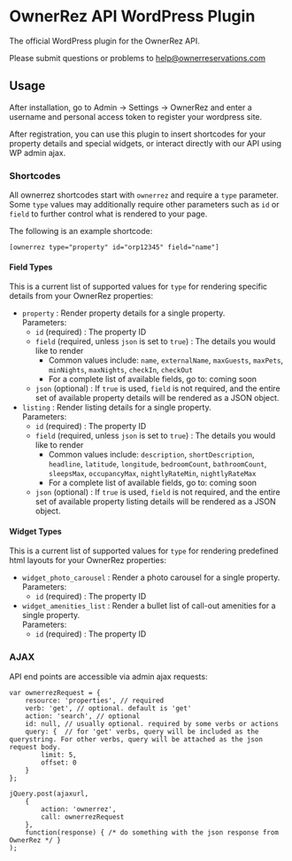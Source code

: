 # OwnerRez API WordPress Plugin

The official WordPress plugin for the OwnerRez API.

Please submit questions or problems to help@ownerreservations.com

## Usage

After installation, go to Admin -> Settings -> OwnerRez and enter a username and personal access token to register your wordpress site.
 
After registration, you can use this plugin to insert shortcodes for your property details and special widgets, or interact directly with our API using WP admin ajax.

### Shortcodes

All ownerrez shortcodes start with `ownerrez` and require a `type` parameter. Some `type` values may additionally require other parameters such as `id` or `field` to further control what is rendered to your page.

The following is an example shortcode: 

```
[ownerrez type="property" id="orp12345" field="name"]
```

#### Field Types

This is a current list of supported values for `type` for rendering specific details from your OwnerRez properties:

- `property` : Render property details for a single property.  
  Parameters:  
  - `id` (required) : The property ID
  - `field` (required, unless `json` is set to `true`) : The details you would like to render  
    - Common values include: `name`, `externalName`, `maxGuests`, `maxPets`, `minNights`, `maxNights`, `checkIn`, `checkOut`
    - For a complete list of available fields, go to: coming soon 
  - `json` (optional) : If `true` is used, `field` is not required, and the entire set of available property details will be rendered as a JSON object.
- `listing` : Render listing details for a single property.  
  Parameters:  
  - `id` (required) : The property ID
  - `field` (required, unless `json` is set to `true`) : The details you would like to render  
    - Common values include: `description`, `shortDescription`, `headline`, `latitude`, `longitude`, `bedroomCount`, `bathroomCount`, `sleepsMax`, `occupancyMax`, `nightlyRateMin`, `nightlyRateMax`
    - For a complete list of available fields, go to: coming soon
  - `json` (optional) : If `true` is used, `field` is not required, and the entire set of available property listing details will be rendered as a JSON object. 
  
#### Widget Types

This is a current list of supported values for `type` for rendering predefined html layouts for your OwnerRez properties:

- `widget_photo_carousel` : Render a photo carousel for a single property.  
  Parameters:  
  - `id` (required) : The property ID
- `widget_amenities_list` : Render a bullet list of call-out amenities for a single property.  
  Parameters:  
  - `id` (required) : The property ID


### AJAX

API end points are accessible via admin ajax requests:

```$javascript
var ownerrezRequest = { 
    resource: 'properties', // required
    verb: 'get', // optional. default is 'get' 
    action: 'search', // optional
    id: null, // usually optional. required by some verbs or actions 
    query: {  // for 'get' verbs, query will be included as the querystring. For other verbs, query will be attached as the json request body.
        limit: 5,
        offset: 0 
    } 
};

jQuery.post(ajaxurl, 
    { 
        action: 'ownerrez', 
        call: ownerrezRequest 
    }, 
    function(response) { /* do something with the json response from OwnerRez */ }
);
```
